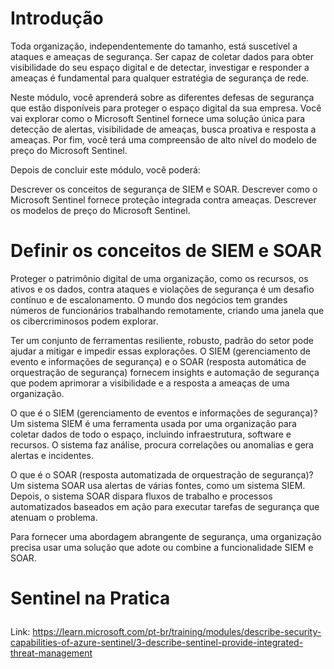 # Introdução

Toda organização, independentemente do tamanho, está suscetível a ataques e ameaças de segurança. Ser capaz de coletar dados para obter visibilidade do seu espaço digital e de detectar, investigar e responder a ameaças é fundamental para qualquer estratégia de segurança de rede.

Neste módulo, você aprenderá sobre as diferentes defesas de segurança que estão disponíveis para proteger o espaço digital da sua empresa. Você vai explorar como o Microsoft Sentinel fornece uma solução única para detecção de alertas, visibilidade de ameaças, busca proativa e resposta a ameaças. Por fim, você terá uma compreensão de alto nível do modelo de preço do Microsoft Sentinel.

Depois de concluir este módulo, você poderá:

Descrever os conceitos de segurança de SIEM e SOAR.
Descrever como o Microsoft Sentinel fornece proteção integrada contra ameaças.
Descrever os modelos de preço do Microsoft Sentinel.

# Definir os conceitos de SIEM e SOAR

Proteger o patrimônio digital de uma organização, como os recursos, os ativos e os dados, contra ataques e violações de segurança é um desafio contínuo e de escalonamento. O mundo dos negócios tem grandes números de funcionários trabalhando remotamente, criando uma janela que os cibercriminosos podem explorar.

Ter um conjunto de ferramentas resiliente, robusto, padrão do setor pode ajudar a mitigar e impedir essas explorações. O SIEM (gerenciamento de evento e informações de segurança) e o SOAR (resposta automática de orquestração de segurança) fornecem insights e automação de segurança que podem aprimorar a visibilidade e a resposta a ameaças de uma organização.

O que é o SIEM (gerenciamento de eventos e informações de segurança)?
Um sistema SIEM é uma ferramenta usada por uma organização para coletar dados de todo o espaço, incluindo infraestrutura, software e recursos. O sistema faz análise, procura correlações ou anomalias e gera alertas e incidentes.

O que é o SOAR (resposta automatizada de orquestração de segurança)?
Um sistema SOAR usa alertas de várias fontes, como um sistema SIEM. Depois, o sistema SOAR dispara fluxos de trabalho e processos automatizados baseados em ação para executar tarefas de segurança que atenuam o problema.

Para fornecer uma abordagem abrangente de segurança, uma organização precisa usar uma solução que adote ou combine a funcionalidade SIEM e SOAR.


# Sentinel na Pratica </p>
Link: https://learn.microsoft.com/pt-br/training/modules/describe-security-capabilities-of-azure-sentinel/3-describe-sentinel-provide-integrated-threat-management
